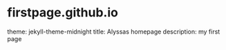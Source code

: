 # firstpage.github.io
theme: jekyll-theme-midnight
title: Alyssas homepage
description: my first page
